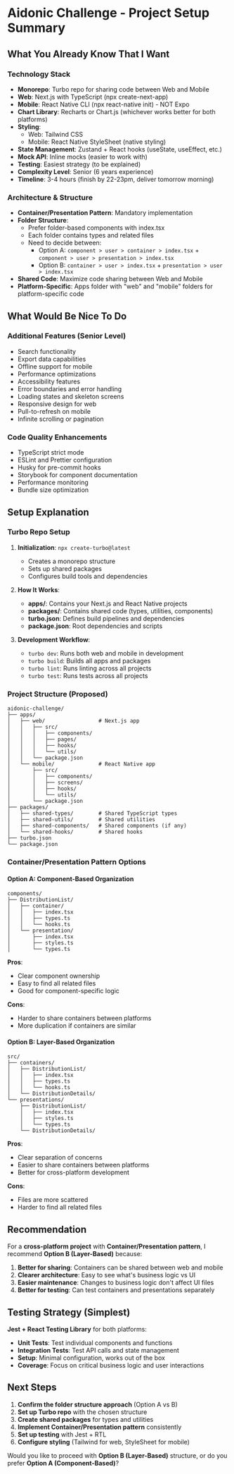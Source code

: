 # Aidonic Challenge - Project Setup Summary

## What You Already Know That I Want

### Technology Stack
- **Monorepo**: Turbo repo for sharing code between Web and Mobile
- **Web**: Next.js with TypeScript (npx create-next-app)
- **Mobile**: React Native CLI (npx react-native init) - NOT Expo
- **Chart Library**: Recharts or Chart.js (whichever works better for both platforms)
- **Styling**: 
  - Web: Tailwind CSS
  - Mobile: React Native StyleSheet (native styling)
- **State Management**: Zustand + React hooks (useState, useEffect, etc.)
- **Mock API**: Inline mocks (easier to work with)
- **Testing**: Easiest strategy (to be explained)
- **Complexity Level**: Senior (6 years experience)
- **Timeline**: 3-4 hours (finish by 22-23pm, deliver tomorrow morning)

### Architecture & Structure
- **Container/Presentation Pattern**: Mandatory implementation
- **Folder Structure**: 
  - Prefer folder-based components with index.tsx
  - Each folder contains types and related files
  - Need to decide between:
    - Option A: `component > user > container > index.tsx` + `component > user > presentation > index.tsx`
    - Option B: `container > user > index.tsx` + `presentation > user > index.tsx`
- **Shared Code**: Maximize code sharing between Web and Mobile
- **Platform-Specific**: Apps folder with "web" and "mobile" folders for platform-specific code

## What Would Be Nice To Do

### Additional Features (Senior Level)
- Search functionality
- Export data capabilities
- Offline support for mobile
- Performance optimizations
- Accessibility features
- Error boundaries and error handling
- Loading states and skeleton screens
- Responsive design for web
- Pull-to-refresh on mobile
- Infinite scrolling or pagination

### Code Quality Enhancements
- TypeScript strict mode
- ESLint and Prettier configuration
- Husky for pre-commit hooks
- Storybook for component documentation
- Performance monitoring
- Bundle size optimization

## Setup Explanation

### Turbo Repo Setup
1. **Initialization**: `npx create-turbo@latest`
   - Creates a monorepo structure
   - Sets up shared packages
   - Configures build tools and dependencies

2. **How It Works**:
   - **apps/**: Contains your Next.js and React Native projects
   - **packages/**: Contains shared code (types, utilities, components)
   - **turbo.json**: Defines build pipelines and dependencies
   - **package.json**: Root dependencies and scripts

3. **Development Workflow**:
   - `turbo dev`: Runs both web and mobile in development
   - `turbo build`: Builds all apps and packages
   - `turbo lint`: Runs linting across all projects
   - `turbo test`: Runs tests across all projects

### Project Structure (Proposed)
```
aidonic-challenge/
├── apps/
│   ├── web/                 # Next.js app
│   │   ├── src/
│   │   │   ├── components/
│   │   │   ├── pages/
│   │   │   ├── hooks/
│   │   │   └── utils/
│   │   └── package.json
│   └── mobile/              # React Native app
│       ├── src/
│       │   ├── components/
│       │   ├── screens/
│       │   ├── hooks/
│       │   └── utils/
│       └── package.json
├── packages/
│   ├── shared-types/        # Shared TypeScript types
│   ├── shared-utils/        # Shared utilities
│   ├── shared-components/   # Shared components (if any)
│   └── shared-hooks/        # Shared hooks
├── turbo.json
└── package.json
```

### Container/Presentation Pattern Options

#### Option A: Component-Based Organization
```
components/
├── DistributionList/
│   ├── container/
│   │   ├── index.tsx
│   │   ├── types.ts
│   │   └── hooks.ts
│   └── presentation/
│       ├── index.tsx
│       ├── styles.ts
│       └── types.ts
```

**Pros**: 
- Clear component ownership
- Easy to find all related files
- Good for component-specific logic

**Cons**: 
- Harder to share containers between platforms
- More duplication if containers are similar

#### Option B: Layer-Based Organization
```
src/
├── containers/
│   ├── DistributionList/
│   │   ├── index.tsx
│   │   ├── types.ts
│   │   └── hooks.ts
│   └── DistributionDetails/
└── presentations/
    ├── DistributionList/
    │   ├── index.tsx
    │   ├── styles.ts
    │   └── types.ts
    └── DistributionDetails/
```

**Pros**: 
- Clear separation of concerns
- Easier to share containers between platforms
- Better for cross-platform development

**Cons**: 
- Files are more scattered
- Harder to find all related files

## Recommendation

For a **cross-platform project** with **Container/Presentation pattern**, I recommend **Option B (Layer-Based)** because:

1. **Better for sharing**: Containers can be shared between web and mobile
2. **Clearer architecture**: Easy to see what's business logic vs UI
3. **Easier maintenance**: Changes to business logic don't affect UI files
4. **Better for testing**: Can test containers and presentations separately

## Testing Strategy (Simplest)

**Jest + React Testing Library** for both platforms:
- **Unit Tests**: Test individual components and functions
- **Integration Tests**: Test API calls and state management
- **Setup**: Minimal configuration, works out of the box
- **Coverage**: Focus on critical business logic and user interactions

## Next Steps

1. **Confirm the folder structure approach** (Option A vs B)
2. **Set up Turbo repo** with the chosen structure
3. **Create shared packages** for types and utilities
4. **Implement Container/Presentation pattern** consistently
5. **Set up testing** with Jest + RTL
6. **Configure styling** (Tailwind for web, StyleSheet for mobile)

Would you like to proceed with **Option B (Layer-Based)** structure, or do you prefer **Option A (Component-Based)**? 